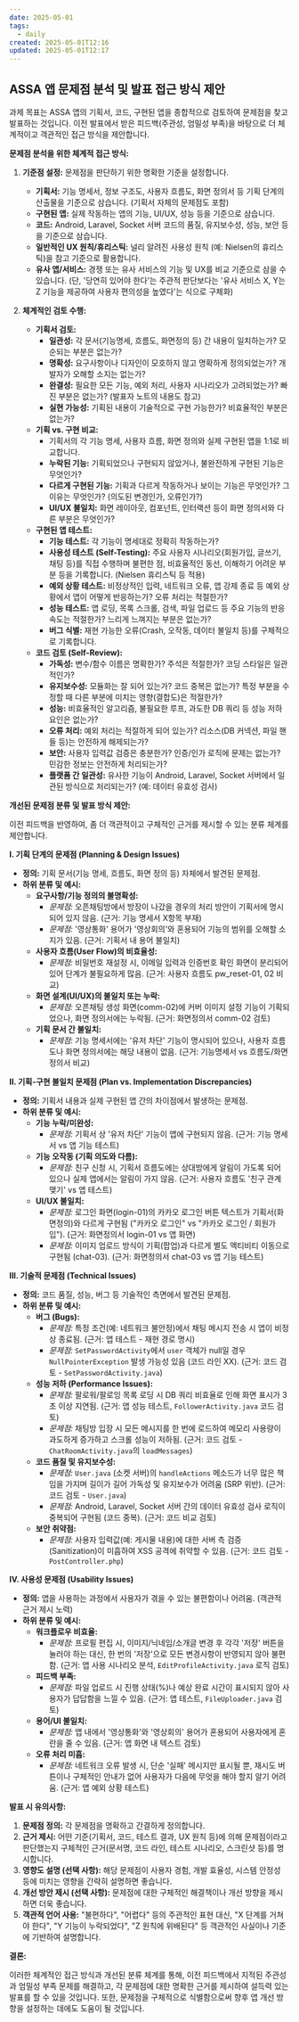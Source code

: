 ```yaml
---
date: 2025-05-01
tags:
  - daily
created: 2025-05-01T12:16
updated: 2025-05-01T12:17
---
```

## ASSA 앱 문제점 분석 및 발표 접근 방식 제안

과제 목표는 ASSA 앱의 기획서, 코드, 구현된 앱을 종합적으로 검토하여 문제점을 찾고 발표하는 것입니다. 이전 발표에서 받은 피드백(주관성, 엄밀성 부족)을 바탕으로 더 체계적이고 객관적인 접근 방식을 제안합니다.

**문제점 분석을 위한 체계적 접근 방식:**

1.  **기준점 설정:** 문제점을 판단하기 위한 명확한 기준을 설정합니다.
    *   **기획서:** 기능 명세서, 정보 구조도, 사용자 흐름도, 화면 정의서 등 기획 단계의 산출물을 기준으로 삼습니다. (기획서 자체의 문제점도 포함)
    *   **구현된 앱:** 실제 작동하는 앱의 기능, UI/UX, 성능 등을 기준으로 삼습니다.
    *   **코드:** Android, Laravel, Socket 서버 코드의 품질, 유지보수성, 성능, 보안 등을 기준으로 삼습니다.
    *   **일반적인 UX 원칙/휴리스틱:** 널리 알려진 사용성 원칙 (예: Nielsen의 휴리스틱)을 참고 기준으로 활용합니다.
    *   **유사 앱/서비스:** 경쟁 또는 유사 서비스의 기능 및 UX를 비교 기준으로 삼을 수 있습니다. (단, '당연히 있어야 한다'는 주관적 판단보다는 '유사 서비스 X, Y는 Z 기능을 제공하여 사용자 편의성을 높였다'는 식으로 구체화)

2.  **체계적인 검토 수행:**
    *   **기획서 검토:**
        *   **일관성:** 각 문서(기능명세, 흐름도, 화면정의 등) 간 내용이 일치하는가? 모순되는 부분은 없는가?
        *   **명확성:** 요구사항이나 디자인이 모호하지 않고 명확하게 정의되었는가? 개발자가 오해할 소지는 없는가?
        *   **완결성:** 필요한 모든 기능, 예외 처리, 사용자 시나리오가 고려되었는가? 빠진 부분은 없는가? (발표자 노트의 내용도 참고)
        *   **실현 가능성:** 기획된 내용이 기술적으로 구현 가능한가? 비효율적인 부분은 없는가?
    *   **기획 vs. 구현 비교:**
        *   기획서의 각 기능 명세, 사용자 흐름, 화면 정의와 실제 구현된 앱을 1:1로 비교합니다.
        *   **누락된 기능:** 기획되었으나 구현되지 않았거나, 불완전하게 구현된 기능은 무엇인가?
        *   **다르게 구현된 기능:** 기획과 다르게 작동하거나 보이는 기능은 무엇인가? 그 이유는 무엇인가? (의도된 변경인가, 오류인가?)
        *   **UI/UX 불일치:** 화면 레이아웃, 컴포넌트, 인터랙션 등이 화면 정의서와 다른 부분은 무엇인가?
    *   **구현된 앱 테스트:**
        *   **기능 테스트:** 각 기능이 명세대로 정확히 작동하는가?
        *   **사용성 테스트 (Self-Testing):** 주요 사용자 시나리오(회원가입, 글쓰기, 채팅 등)를 직접 수행하며 불편한 점, 비효율적인 동선, 이해하기 어려운 부분 등을 기록합니다. (Nielsen 휴리스틱 등 적용)
        *   **예외 상황 테스트:** 비정상적인 입력, 네트워크 오류, 앱 강제 종료 등 예외 상황에서 앱이 어떻게 반응하는가? 오류 처리는 적절한가?
        *   **성능 테스트:** 앱 로딩, 목록 스크롤, 검색, 파일 업로드 등 주요 기능의 반응 속도는 적절한가? 느리게 느껴지는 부분은 없는가?
        *   **버그 식별:** 재현 가능한 오류(Crash, 오작동, 데이터 불일치 등)를 구체적으로 기록합니다.
    *   **코드 검토 (Self-Review):**
        *   **가독성:** 변수/함수 이름은 명확한가? 주석은 적절한가? 코딩 스타일은 일관적인가?
        *   **유지보수성:** 모듈화는 잘 되어 있는가? 코드 중복은 없는가? 특정 부분을 수정할 때 다른 부분에 미치는 영향(결합도)은 적절한가?
        *   **성능:** 비효율적인 알고리즘, 불필요한 루프, 과도한 DB 쿼리 등 성능 저하 요인은 없는가?
        *   **오류 처리:** 예외 처리는 적절하게 되어 있는가? 리소스(DB 커넥션, 파일 핸들 등)는 안전하게 해제되는가?
        *   **보안:** 사용자 입력값 검증은 충분한가? 인증/인가 로직에 문제는 없는가? 민감한 정보는 안전하게 처리되는가?
        *   **플랫폼 간 일관성:** 유사한 기능이 Android, Laravel, Socket 서버에서 일관된 방식으로 처리되는가? (예: 데이터 유효성 검사)

**개선된 문제점 분류 및 발표 방식 제안:**

이전 피드백을 반영하여, 좀 더 객관적이고 구체적인 근거를 제시할 수 있는 분류 체계를 제안합니다.

**I. 기획 단계의 문제점 (Planning & Design Issues)**

*   **정의:** 기획 문서(기능 명세, 흐름도, 화면 정의 등) 자체에서 발견된 문제점.
*   **하위 분류 및 예시:**
    *   **요구사항/기능 정의의 불명확성:**
        *   *문제점:* 오픈채팅방에서 방장이 나갔을 경우의 처리 방안이 기획서에 명시되어 있지 않음. (근거: 기능 명세서 X항목 부재)
        *   *문제점:* '영상통화' 용어가 '영상회의'와 혼용되어 기능의 범위를 오해할 소지가 있음. (근거: 기획서 내 용어 불일치)
    *   **사용자 흐름(User Flow)의 비효율성:**
        *   *문제점:* 비밀번호 재설정 시, 이메일 입력과 인증번호 확인 화면이 분리되어 있어 단계가 불필요하게 많음. (근거: 사용자 흐름도 pw_reset-01, 02 비교)
    *   **화면 설계(UI/UX)의 불일치 또는 누락:**
        *   *문제점:* 오픈채팅 생성 화면(comm-02)에 커버 이미지 설정 기능이 기획되었으나, 화면 정의서에는 누락됨. (근거: 화면정의서 comm-02 검토)
    *   **기획 문서 간 불일치:**
        *   *문제점:* 기능 명세서에는 '유저 차단' 기능이 명시되어 있으나, 사용자 흐름도나 화면 정의서에는 해당 내용이 없음. (근거: 기능명세서 vs 흐름도/화면정의서 비교)

**II. 기획-구현 불일치 문제점 (Plan vs. Implementation Discrepancies)**

*   **정의:** 기획서 내용과 실제 구현된 앱 간의 차이점에서 발생하는 문제점.
*   **하위 분류 및 예시:**
    *   **기능 누락/미완성:**
        *   *문제점:* 기획서 상 '유저 차단' 기능이 앱에 구현되지 않음. (근거: 기능 명세서 vs 앱 기능 테스트)
    *   **기능 오작동 (기획 의도와 다름):**
        *   *문제점:* 친구 신청 시, 기획서 흐름도에는 상대방에게 알림이 가도록 되어 있으나 실제 앱에서는 알림이 가지 않음. (근거: 사용자 흐름도 '친구 관계 맺기' vs 앱 테스트)
    *   **UI/UX 불일치:**
        *   *문제점:* 로그인 화면(login-01)의 카카오 로그인 버튼 텍스트가 기획서(화면정의)와 다르게 구현됨 ("카카오 로그인" vs "카카오 로그인 / 회원가입"). (근거: 화면정의서 login-01 vs 앱 화면)
        *   *문제점:* 이미지 업로드 방식이 기획(팝업)과 다르게 별도 액티비티 이동으로 구현됨 (chat-03). (근거: 화면정의서 chat-03 vs 앱 기능 테스트)

**III. 기술적 문제점 (Technical Issues)**

*   **정의:** 코드 품질, 성능, 버그 등 기술적인 측면에서 발견된 문제점.
*   **하위 분류 및 예시:**
    *   **버그 (Bugs):**
        *   *문제점:* 특정 조건(예: 네트워크 불안정)에서 채팅 메시지 전송 시 앱이 비정상 종료됨. (근거: 앱 테스트 - 재현 경로 명시)
        *   *문제점:* `SetPasswordActivity`에서 `user` 객체가 null일 경우 `NullPointerException` 발생 가능성 있음 (코드 라인 XX). (근거: 코드 검토 - `SetPasswordActivity.java`)
    *   **성능 저하 (Performance Issues):**
        *   *문제점:* 팔로워/팔로잉 목록 로딩 시 DB 쿼리 비효율로 인해 화면 표시가 3초 이상 지연됨. (근거: 앱 성능 테스트, `FollowerActivity.java` 코드 검토)
        *   *문제점:* 채팅방 입장 시 모든 메시지를 한 번에 로드하여 메모리 사용량이 과도하게 증가하고 스크롤 성능이 저하됨. (근거: 코드 검토 - `ChatRoomActivity.java`의 `loadMessages`)
    *   **코드 품질 및 유지보수성:**
        *   *문제점:* `User.java` (소켓 서버)의 `handleActions` 메소드가 너무 많은 책임을 가지며 길이가 길어 가독성 및 유지보수가 어려움 (SRP 위반). (근거: 코드 검토 - `User.java`)
        *   *문제점:* Android, Laravel, Socket 서버 간의 데이터 유효성 검사 로직이 중복되어 구현됨 (코드 중복). (근거: 코드 비교 검토)
    *   **보안 취약점:**
        *   *문제점:* 사용자 입력값(예: 게시물 내용)에 대한 서버 측 검증(Sanitization)이 미흡하여 XSS 공격에 취약할 수 있음. (근거: 코드 검토 - `PostController.php`)

**IV. 사용성 문제점 (Usability Issues)**

*   **정의:** 앱을 사용하는 과정에서 사용자가 겪을 수 있는 불편함이나 어려움. (객관적 근거 제시 노력)
*   **하위 분류 및 예시:**
    *   **워크플로우 비효율:**
        *   *문제점:* 프로필 편집 시, 이미지/닉네임/소개글 변경 후 각각 '저장' 버튼을 눌러야 하는 대신, 한 번의 '저장'으로 모든 변경사항이 반영되지 않아 불편함. (근거: 앱 사용 시나리오 분석, `EditProfileActivity.java` 로직 검토)
    *   **피드백 부족:**
        *   *문제점:* 파일 업로드 시 진행 상태(%)나 예상 완료 시간이 표시되지 않아 사용자가 답답함을 느낄 수 있음. (근거: 앱 테스트, `FileUploader.java` 검토)
    *   **용어/UI 불일치:**
        *   *문제점:* 앱 내에서 '영상통화'와 '영상회의' 용어가 혼용되어 사용자에게 혼란을 줄 수 있음. (근거: 앱 화면 내 텍스트 검토)
    *   **오류 처리 미흡:**
        *   *문제점:* 네트워크 오류 발생 시, 단순 '실패' 메시지만 표시될 뿐, 재시도 버튼이나 구체적인 안내가 없어 사용자가 다음에 무엇을 해야 할지 알기 어려움. (근거: 앱 예외 상황 테스트)

**발표 시 유의사항:**

1.  **문제점 정의:** 각 문제점을 명확하고 간결하게 정의합니다.
2.  **근거 제시:** 어떤 기준(기획서, 코드, 테스트 결과, UX 원칙 등)에 의해 문제점이라고 판단했는지 구체적인 근거(문서명, 코드 라인, 테스트 시나리오, 스크린샷 등)를 명시합니다.
3.  **영향도 설명 (선택 사항):** 해당 문제점이 사용자 경험, 개발 효율성, 시스템 안정성 등에 미치는 영향을 간략히 설명하면 좋습니다.
4.  **개선 방안 제시 (선택 사항):** 문제점에 대한 구체적인 해결책이나 개선 방향을 제시하면 더욱 좋습니다.
5.  **객관적 언어 사용:** "불편하다", "어렵다" 등의 주관적인 표현 대신, "X 단계를 거쳐야 한다", "Y 기능이 누락되었다", "Z 원칙에 위배된다" 등 객관적인 사실이나 기준에 기반하여 설명합니다.

**결론:**

이러한 체계적인 접근 방식과 개선된 분류 체계를 통해, 이전 피드백에서 지적된 주관성과 엄밀성 부족 문제를 해결하고, 각 문제점에 대한 명확한 근거를 제시하여 설득력 있는 발표를 할 수 있을 것입니다. 또한, 문제점을 구체적으로 식별함으로써 향후 앱 개선 방향을 설정하는 데에도 도움이 될 것입니다.